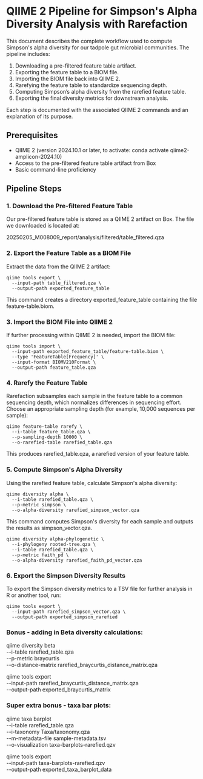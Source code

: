 # QIIME 2 Pipeline for Simpson's Alpha Diversity Analysis with Rarefaction

This document describes the complete workflow used to compute Simpson's alpha diversity for our tadpole gut microbial communities. The pipeline includes:

1. Downloading a pre-filtered feature table artifact.
2. Exporting the feature table to a BIOM file.
3. Importing the BIOM file back into QIIME 2.
4. Rarefying the feature table to standardize sequencing depth.
5. Computing Simpson’s alpha diversity from the rarefied feature table.
6. Exporting the final diversity metrics for downstream analysis.

Each step is documented with the associated QIIME 2 commands and an explanation of its purpose.

## Prerequisites

- QIIME 2 (version 2024.10.1 or later, to activate: conda activate qiime2-amplicon-2024.10)
- Access to the pre-filtered feature table artifact from Box
- Basic command-line proficiency

## Pipeline Steps

### 1. Download the Pre-filtered Feature Table

Our pre-filtered feature table is stored as a QIIME 2 artifact on Box. The file we downloaded is located at:

20250205_M008009_report/analysis/filtered/table_filtered.qza


### 2. Export the Feature Table as a BIOM File

Extract the data from the QIIME 2 artifact:

```
qiime tools export \
  --input-path table_filtered.qza \
  --output-path exported_feature_table
```

This command creates a directory exported_feature_table containing the file feature-table.biom.
### 3. Import the BIOM File into QIIME 2

If further processing within QIIME 2 is needed, import the BIOM file:

```
qiime tools import \
  --input-path exported_feature_table/feature-table.biom \
  --type 'FeatureTable[Frequency]' \
  --input-format BIOMV210Format \
  --output-path feature_table.qza
```

### 4. Rarefy the Feature Table

Rarefaction subsamples each sample in the feature table to a common sequencing depth, which normalizes differences in sequencing effort. Choose an appropriate sampling depth (for example, 10,000 sequences per sample):

```
qiime feature-table rarefy \
  --i-table feature_table.qza \
  --p-sampling-depth 10000 \
  --o-rarefied-table rarefied_table.qza
```

This produces rarefied_table.qza, a rarefied version of your feature table.
### 5. Compute Simpson's Alpha Diversity

Using the rarefied feature table, calculate Simpson's alpha diversity:

```
qiime diversity alpha \
  --i-table rarefied_table.qza \
  --p-metric simpson \
  --o-alpha-diversity rarefied_simpson_vector.qza
```

This command computes Simpson's diversity for each sample and outputs the results as simpson_vector.qza.

```
qiime diversity alpha-phylogenetic \
  --i-phylogeny rooted-tree.qza \
  --i-table rarefied_table.qza \
  --p-metric faith_pd \
  --o-alpha-diversity rarefied_faith_pd_vector.qza
```

### 6. Export the Simpson Diversity Results 

To export the Simpson diversity metrics to a TSV file for further analysis in R or another tool, run:

```
qiime tools export \
  --input-path rarefied_simpson_vector.qza \
  --output-path exported_simpson_rarefied
```

### Bonus - adding in Beta diversity calculations:

qiime diversity beta \
  --i-table rarefied_table.qza \
  --p-metric braycurtis \
  --o-distance-matrix rarefied_braycurtis_distance_matrix.qza

qiime tools export \
  --input-path rarefied_braycurtis_distance_matrix.qza \
  --output-path exported_braycurtis_matrix

  ### Super extra bonus - taxa bar plots:

  qiime taxa barplot \
  --i-table rarefied_table.qza \
  --i-taxonomy Taxa/taxonomy.qza \
  --m-metadata-file sample-metadata.tsv \
  --o-visualization taxa-barplots-rarefied.qzv

qiime tools export \
  --input-path taxa-barplots-rarefied.qzv \
  --output-path exported_taxa_barplot_data
